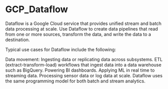 # GCP_Dataflow
Dataflow is a Google Cloud service that provides unified stream and batch data processing at scale. Use Dataflow to create data pipelines that read from one or more sources, transform the data, and write the data to a destination.

Typical use cases for Dataflow include the following:

Data movement: Ingesting data or replicating data across subsystems.
ETL (extract-transform-load) workflows that ingest data into a data warehouse such as BigQuery.
Powering BI dashboards.
Applying ML in real time to streaming data.
Processing sensor data or log data at scale.
Dataflow uses the same programming model for both batch and stream analytics.
